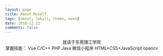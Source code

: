 ```yaml
---
layout: page
title: About Myself
tags: [about, Jekyll, theme, moon]
date: 2018-12-22
comments: false
---
```

<link rel="stylesheet" href="js/bootstrap/css/bootstrap.min.css">
<link rel="stylesheet" href="js/bootstrap/css/bootstrap-theme.min.css">
<link rel="stylesheet" href="js/bootstrap-markdown/css/bootstrap-markdown.min.css">

<center>
    <label>就读于东莞理工学院</label><br/>
    <label>掌握技能：</label>
    <label class="label label-primary">Vue</label>
    <label class="label label-success">C/C++</label>
    <label class="label label-primary">PHP</label>
    <label class="label label-info">Java</label>
    <label class="label label-success">微信小程序</label>
    <label class="label label-info">HTML+CSS+JavaScript</label>
    <label class="label label-success">opencv</label>
</center>
